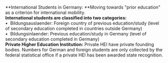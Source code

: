 &#13;
&#13;      **International Students in Germany: **Moving towards "prior education"
as a criterion for international mobility.
&#13;    
&#13;      **International students are classified into two categories:**   
•  Bildungsauslaender: Foreign country of previous education/study (level of secondary
education completed in countries outside Germany)     
•  Bildungsinlaender: Previous education/study in Germany (level of secondary
education completed in Germany)
&#13;    
&#13;      **Private Higher Education Institution:** Private HEI have private founding
bodies. Numbers for German and foreign students are only collected by the federal
statistical office if a private HEI has been awarded state recognition.
